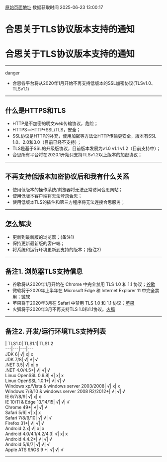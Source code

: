 [原始页面地址](https://docs.ekuaibao.com/docs/open-api/notice/tls)
数据获取时间 2025-06-23 13:00:17

# 合思关于TLS协议版本支持的通知

# 合思关于TLS协议版本支持的通知

* * *

danger

  * 合思各平台将从2020年1月开始不再支持低版本的SSL加密协议(TLSv1.0、TLSv1.1)



* * *

## 什么是HTTPS和TLS​

  * HTTP是不加密的明文web传输协议，危险；
  * HTTPS＝HTTP+SSL/TLS，安全；
  * SSL协议是HTTP的补充，使用加密等方法让HTTP传输更安全，版本有SSL 1.0、2.0和3.0（目前已经不支持）；
  * TLS是基于SSL的升级版协议，目前版本发展为v1.0 v1.1 v1.2（目前支持中）；
  * 合思所有平台将在2020.1开始只支持TLSv1.2以上版本的加密协议；



* * *

## 不再支持低版本加密协议后和我有什么关系​

  * 使用低版本的操作系统/浏览器将无法正常访问合思网站；
  * 使用低版本客户端将无法登录合思；
  * 使用低版本TLS的插件和第三方程序将无法连接合思服务；



* * *

## 怎么解决​

  * 更新到最新版的浏览器；(备注1)
  * 保持更新最新版的客户端；
  * 将系统和运行环境更新到支持的版本；(备注2)



* * *

## 备注1. 浏览器TLS支持信息​

  * 谷歌将从2020年1月开始在 Chrome 中完全禁用 TLS 1.0 和 1.1 协议；[谷歌](https://security.googleblog.com/2018/10/modernizing-transport-security.html)
  * 微软将于2020年上半年在 Microsoft Edge 和 Internet Explorer 11 中完全禁用；[微软](https://blogs.windows.com/msedgedev/2018/10/15/modernizing-tls-edge-ie11/)
  * 苹果将于2020年3月在 Safari 中禁用 TLS 1.0 和 1.1 协议；[苹果](https://webkit.org/blog/8462/deprecation-of-legacy-tls-1-0-and-1-1-versions/)
  * 火狐将于2020年3月不再支持TLS 1.0和1.1协议。[火狐](https://blog.mozilla.org/security/2018/10/15/removing-old-versions-of-tls/)



* * *

## 备注2. 开发/运行环境TLS支持列表​

| TLS1.0| TLS1.1| TLS1.2  
---|---|---|---  
JDK 6| √| x| x  
JDK 7/8| √| √| √  
.NET 3.5| √| x| x  
.NET 4.0/4.5+| √| √| √  
Linux OpenSSL 0.9.8| √| x| x  
Linux OpenSSL 1.0.1+| √| √| √  
Windows xp/Vista & windows server 2003/2008| √| x| x  
Windows 7/8/10 & windows server 2008 R2/2012+| √| √| √  
IE 6/7/8/9| √| x| x  
IE 10/11 & Edge 13/14/15| √| √| √  
Chrome 49+| √| √| √  
Safari 5/6| √| x| x  
Safari 7/8/9/10| √| √| √  
Firefox 31+| √| √| √  
Android 2.x| √| x| x  
Android 4.0/4.1/4.2/4.3| √| x| x  
Android 4.4.2+| √| √| √  
Android 5/6/7| √| √| √  
Apple ATS 9/iOS 9 +| √| √| √  
  
* * *

